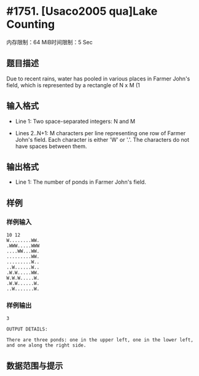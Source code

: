 # #1751. [Usaco2005 qua]Lake Counting

内存限制：64 MiB时间限制：5 Sec

## 题目描述


Due to recent rains, water has pooled in various places in Farmer
John's field, which is represented by a rectangle of N x M (1 

## 输入格式


* Line 1: Two space-separated integers: N and M

* Lines 2..N+1: M characters per line representing one row of Farmer
        John's field.  Each character is either 'W' or '.'.  The
        characters do not have spaces between them.


## 输出格式


* Line 1: The number of ponds in Farmer John's field.


## 样例

### 样例输入

    
    
    10 12
    W........WW.
    .WWW.....WWW
    ....WW...WW.
    .........WW.
    .........W..
    ..W......W..
    .W.W.....WW.
    W.W.W.....W.
    .W.W......W.
    ..W.......W.
    
    
    

### 样例输出

    
    
    3
    
    OUTPUT DETAILS:
    
    There are three ponds: one in the upper left, one in the lower left,
    and one along the right side.
    
    

## 数据范围与提示
